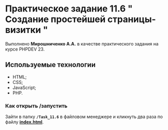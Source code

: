 # Практическое задание 11.6 " Создание простейшей страницы-визитки "

Выполнено **Мирошниченко А.А.** в качестве практического задания на курсе PHPDEV 23.

## Используемые технологии
* HTML;
* CSS;
* JavaScript;
* PHP.

### Как открыть /запустить
Зайти в папку **`/Task_11.6`** в файловом менеджере и кликнуть два раза по файлу [**index.html**](/index.html).
